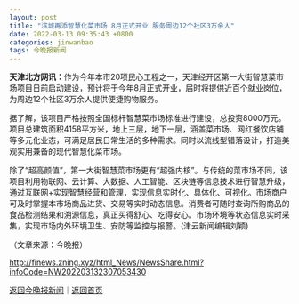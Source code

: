 ```yaml
---
layout: post
title: "滨城再添智慧化菜市场 8月正式开业 服务周边12个社区3万余人"
date: 2022-03-13 09:35:43 +0800
categories: jinwanbao
tags: 今晚报新闻
---
```

<p><strong>天津北方网讯：</strong>作为今年本市20项民心工程之一，天津经开区第一大街智慧菜市场项目日前启动建设，预计将于今年8月正式开业，届时将提供近百个就业岗位，为周边12个社区3万余人提供便捷购物服务。</p>
 <p>据了解，该项目严格按照全国标杆智慧菜市场标准进行建设，总投资8000万元。项目总建筑面积4158平方米，地上三层，地下一层，涵盖菜市场、网红餐饮店铺等多元化业态，可满足居民日常生活的多种需求。同时以流线型错落设计，打造美观实用兼备的现代智慧化菜市场。</p>
 <p>除了“超高颜值”，第一大街智慧菜市场更有“超强内核”。与传统的菜市场不同，该项目利用物联网、云计算、大数据、人工智能、区块链等信息技术进行智慧升级，通过互联网+实现智慧经营和管理，实现信息实时化、具体化、可视化。市场商户可及时掌握本市场商品进货、交易等实时动态信息。消费者可随时查询所购商品的食品检测结果和溯源信息，真正买得舒心、吃得安心。市场环境等状态信息实时采集，实现市场内外环境卫生、安防等监控与报警。(津云新闻编辑刘颖)</p><p class="em_media">（文章来源：今晚报）</p>

<http://finews.zning.xyz/html_News/NewsShare.html?infoCode=NW202203132307053430>

[返回今晚报新闻](//finews.withounder.com/category/jinwanbao.html)｜[返回首页](//finews.withounder.com/)